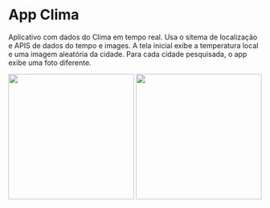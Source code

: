 

#  App Clima

Aplicativo com dados do Clima em tempo real. Usa o sitema de localização e APIS de dados do tempo e images. A tela inicial exibe a temperatura local e uma imagem aleatória da cidade. Para cada cidade pesquisada, o app exibe uma foto diferente.

<p float="left">
<img src="https://github.com/manoelfilho/clima-app-swift5/blob/main/preview1.PNG" width="250px">
<img src="https://github.com/manoelfilho/clima-app-swift5/blob/main/preview2.PNG" width="250px">
</p>
